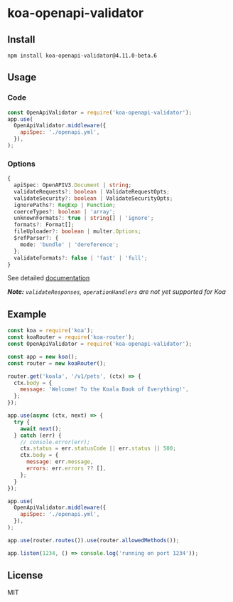 # koa-openapi-validator

## Install

```shell
npm install koa-openapi-validator@4.11.0-beta.6
```

## Usage


### Code
```js
const OpenApiValidator = require('koa-openapi-validator');
app.use(
  OpenApiValidator.middleware({
    apiSpec: './openapi.yml',
  }),
);
```

### Options

```ts
{
  apiSpec: OpenAPIV3.Document | string;
  validateRequests?: boolean | ValidateRequestOpts;
  validateSecurity?: boolean | ValidateSecurityOpts;
  ignorePaths?: RegExp | Function;
  coerceTypes?: boolean | 'array';
  unknownFormats?: true | string[] | 'ignore';
  formats?: Format[];
  fileUploader?: boolean | multer.Options;
  $refParser?: {
    mode: 'bundle' | 'dereference';
  };
  validateFormats?: false | 'fast' | 'full';
}
```
See detailed [documentation](https://github.com/cdimascio/express-openapi-validator#Advanced-Usage)

_**Note:** `validateResponses`, `operationHandlers` are not yet supported for Koa_

## Example

```js
const koa = require('koa');
const koaRouter = require('koa-router');
const OpenApiValidator = require('koa-openapi-validator');

const app = new koa();
const router = new koaRouter();

router.get('koala', '/v1/pets', (ctx) => {
  ctx.body = {
    message: 'Welcome! To the Koala Book of Everything!',
  };
});

app.use(async (ctx, next) => {
  try {
    await next();
  } catch (err) {
    // console.error(err);
    ctx.status = err.statusCode || err.status || 500;
    ctx.body = {
      message: err.message,
      errors: err.errors ?? [],
    };
  }
});

app.use(
  OpenApiValidator.middleware({
    apiSpec: './openapi.yml',
  }),
);

app.use(router.routes()).use(router.allowedMethods());

app.listen(1234, () => console.log('running on port 1234'));
```

## License
MIT
